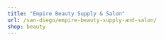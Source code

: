 ```yaml
---
title: "Empire Beauty Supply & Salon"
url: /san-diego/empire-beauty-supply-and-salon/
shop: beauty
---
```

